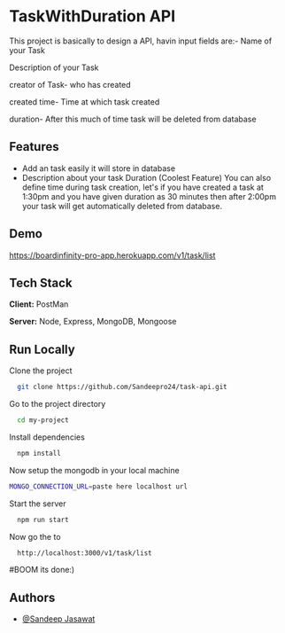 
# TaskWithDuration API

This project is basically to design a API, havin input fields are:-
Name of your Task

Description of your Task

creator of Task-  who has created

created time- Time at which task created

duration- After this much of time task will be deleted from database




## Features

- Add an task easily it will store in database
- Description about your task
Duration (Coolest Feature) 
You can also define time during task creation, let's if you have created a task at 1:30pm and you have given duration as 30 minutes then after 2:00pm your task will get automatically deleted from database.

## Demo

https://boardinfinity-pro-app.herokuapp.com/v1/task/list


## Tech Stack

**Client:** PostMan

**Server:** Node, Express, MongoDB, Mongoose


## Run Locally

Clone the project

```bash
  git clone https://github.com/Sandeepro24/task-api.git
```

Go to the project directory

```bash
  cd my-project
```

Install dependencies

```bash
  npm install
```

Now setup the mongodb in your local machine
```bash
MONGO_CONNECTION_URL=paste here localhost url
```

Start the server

```bash
  npm run start
```

Now go the to 
```bash
  http://localhost:3000/v1/task/list
```
#BOOM its done:)


## Authors

- [@Sandeep Jasawat](https://www.github.com/Sandeepro24)

